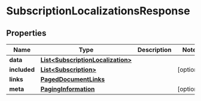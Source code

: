 

# SubscriptionLocalizationsResponse


## Properties

| Name | Type | Description | Notes |
|------------ | ------------- | ------------- | -------------|
|**data** | [**List&lt;SubscriptionLocalization&gt;**](SubscriptionLocalization.md) |  |  |
|**included** | [**List&lt;Subscription&gt;**](Subscription.md) |  |  [optional] |
|**links** | [**PagedDocumentLinks**](PagedDocumentLinks.md) |  |  |
|**meta** | [**PagingInformation**](PagingInformation.md) |  |  [optional] |



